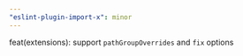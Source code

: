 ```yaml
---
"eslint-plugin-import-x": minor
---
```


feat(extensions): support `pathGroupOverrides` and `fix` options
